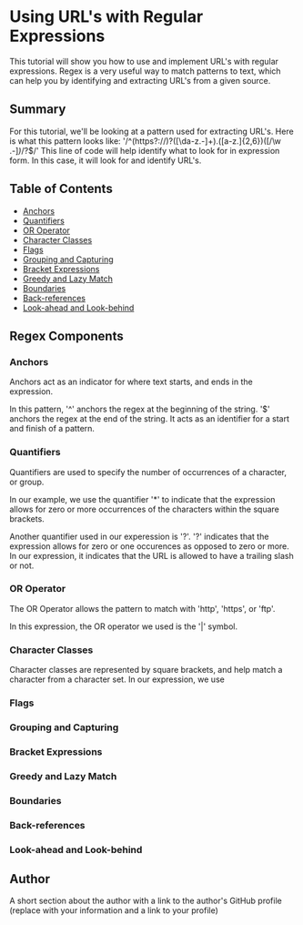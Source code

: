 # Using URL's with Regular Expressions

This tutorial will show you how to use and implement URL's with regular expressions. Regex is a very useful way to match patterns to text, which can help you by identifying 
and extracting URL's from a given source.

## Summary

For this tutorial, we'll be looking at a pattern used for extracting URL's. 
Here is what this pattern looks like: '/^(https?:\/\/)?([\da-z\.-]+)\.([a-z\.]{2,6})([\/\w \.-]*)*\/?$/'
This line of code will help identify what to look for in expression form. In this case, it will look for and identify URL's.

## Table of Contents

- [Anchors](#anchors)
- [Quantifiers](#quantifiers)
- [OR Operator](#or-operator)
- [Character Classes](#character-classes)
- [Flags](#flags)
- [Grouping and Capturing](#grouping-and-capturing)
- [Bracket Expressions](#bracket-expressions)
- [Greedy and Lazy Match](#greedy-and-lazy-match)
- [Boundaries](#boundaries)
- [Back-references](#back-references)
- [Look-ahead and Look-behind](#look-ahead-and-look-behind)

## Regex Components

### Anchors
Anchors act as an indicator for where text starts, and ends in the expression. 

In this pattern, '^' anchors the regex at the beginning of the string. '$' anchors the regex at the end of the string. 
It acts as an identifier for a start and finish of a pattern.



### Quantifiers
Quantifiers are used to specify the number of occurrences of a character, or group. 

In our example, we use the quantifier '*' to indicate that the expression allows
for zero or more occurrences of the characters within the square brackets. 

Another quantifier used in our experession is '?'.
'?' indicates that the expression allows for zero or one occurences as opposed to zero or more.
In our expression, it indicates that the URL is allowed to have a trailing slash or not.


### OR Operator
The OR Operator allows the pattern to match with 'http', 'https', or 'ftp'.

In this expression, the OR operator we used is the '|' symbol. 

### Character Classes
Character classes are represented by square brackets, and help match a character from a character set.
In our expression, we use


### Flags

### Grouping and Capturing

### Bracket Expressions

### Greedy and Lazy Match

### Boundaries

### Back-references

### Look-ahead and Look-behind

## Author

A short section about the author with a link to the author's GitHub profile (replace with your information and a link to your profile)